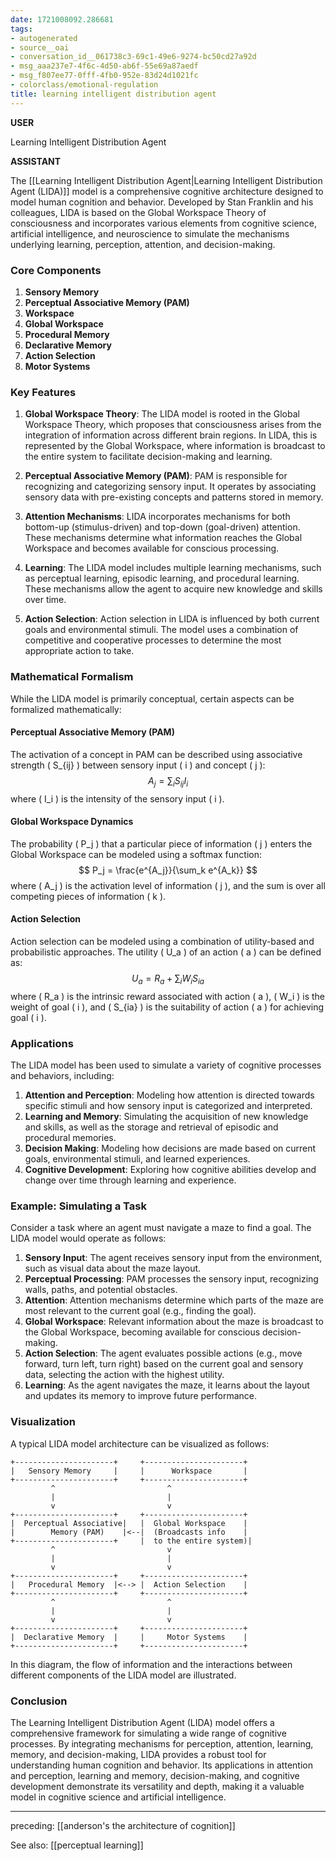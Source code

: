 ```yaml
---
date: 1721008092.286681
tags:
- autogenerated
- source__oai
- conversation_id__061738c3-69c1-49e6-9274-bc50cd27a92d
- msg_aaa237e7-4f6c-4d50-ab6f-55e69a87aedf
- msg_f807ee77-0fff-4fb0-952e-83d24d1021fc
- colorclass/emotional-regulation
title: learning intelligent distribution agent
---
```


**USER**

Learning Intelligent Distribution Agent


**ASSISTANT**

The [[Learning Intelligent Distribution Agent|Learning Intelligent Distribution Agent (LIDA)]] model is a comprehensive cognitive architecture designed to model human cognition and behavior. Developed by Stan Franklin and his colleagues, LIDA is based on the Global Workspace Theory of consciousness and incorporates various elements from cognitive science, artificial intelligence, and neuroscience to simulate the mechanisms underlying learning, perception, attention, and decision-making.

### Core Components

1. **Sensory Memory**
2. **Perceptual Associative Memory (PAM)**
3. **Workspace**
4. **Global Workspace**
5. **Procedural Memory**
6. **Declarative Memory**
7. **Action Selection**
8. **Motor Systems**

### Key Features

1. **Global Workspace Theory**: The LIDA model is rooted in the Global Workspace Theory, which proposes that consciousness arises from the integration of information across different brain regions. In LIDA, this is represented by the Global Workspace, where information is broadcast to the entire system to facilitate decision-making and learning.

2. **Perceptual Associative Memory (PAM)**: PAM is responsible for recognizing and categorizing sensory input. It operates by associating sensory data with pre-existing concepts and patterns stored in memory.

3. **Attention Mechanisms**: LIDA incorporates mechanisms for both bottom-up (stimulus-driven) and top-down (goal-driven) attention. These mechanisms determine what information reaches the Global Workspace and becomes available for conscious processing.

4. **Learning**: The LIDA model includes multiple learning mechanisms, such as perceptual learning, episodic learning, and procedural learning. These mechanisms allow the agent to acquire new knowledge and skills over time.

5. **Action Selection**: Action selection in LIDA is influenced by both current goals and environmental stimuli. The model uses a combination of competitive and cooperative processes to determine the most appropriate action to take.

### Mathematical Formalism

While the LIDA model is primarily conceptual, certain aspects can be formalized mathematically:

#### Perceptual Associative Memory (PAM)

The activation of a concept in PAM can be described using associative strength \( S_{ij} \) between sensory input \( i \) and concept \( j \):
$$
A_j = \sum_i S_{ij} I_i
$$
where \( I_i \) is the intensity of the sensory input \( i \).

#### Global Workspace Dynamics

The probability \( P_j \) that a particular piece of information \( j \) enters the Global Workspace can be modeled using a softmax function:
$$
P_j = \frac{e^{A_j}}{\sum_k e^{A_k}}
$$
where \( A_j \) is the activation level of information \( j \), and the sum is over all competing pieces of information \( k \).

#### Action Selection

Action selection can be modeled using a combination of utility-based and probabilistic approaches. The utility \( U_a \) of an action \( a \) can be defined as:
$$
U_a = R_a + \sum_i W_i S_{ia}
$$
where \( R_a \) is the intrinsic reward associated with action \( a \), \( W_i \) is the weight of goal \( i \), and \( S_{ia} \) is the suitability of action \( a \) for achieving goal \( i \).

### Applications

The LIDA model has been used to simulate a variety of cognitive processes and behaviors, including:

1. **Attention and Perception**: Modeling how attention is directed towards specific stimuli and how sensory input is categorized and interpreted.
2. **Learning and Memory**: Simulating the acquisition of new knowledge and skills, as well as the storage and retrieval of episodic and procedural memories.
3. **Decision Making**: Modeling how decisions are made based on current goals, environmental stimuli, and learned experiences.
4. **Cognitive Development**: Exploring how cognitive abilities develop and change over time through learning and experience.

### Example: Simulating a Task

Consider a task where an agent must navigate a maze to find a goal. The LIDA model would operate as follows:

1. **Sensory Input**: The agent receives sensory input from the environment, such as visual data about the maze layout.
2. **Perceptual Processing**: PAM processes the sensory input, recognizing walls, paths, and potential obstacles.
3. **Attention**: Attention mechanisms determine which parts of the maze are most relevant to the current goal (e.g., finding the goal).
4. **Global Workspace**: Relevant information about the maze is broadcast to the Global Workspace, becoming available for conscious decision-making.
5. **Action Selection**: The agent evaluates possible actions (e.g., move forward, turn left, turn right) based on the current goal and sensory data, selecting the action with the highest utility.
6. **Learning**: As the agent navigates the maze, it learns about the layout and updates its memory to improve future performance.

### Visualization

A typical LIDA model architecture can be visualized as follows:

```plaintext
+----------------------+     +----------------------+
|   Sensory Memory     |     |      Workspace       |
+----------------------+     +----------------------+
         ^                         ^
         |                         |
         v                         v
+----------------------+     +----------------------+
|  Perceptual Associative|   |  Global Workspace    |
|        Memory (PAM)    |<--|  (Broadcasts info    |
+----------------------+     |  to the entire system)|
         ^                         v
         |                         |
         v                         v
+----------------------+     +----------------------+
|   Procedural Memory  |<--> |  Action Selection    |
+----------------------+     +----------------------+
         ^                         ^
         |                         |
         v                         v
+----------------------+     +----------------------+
|  Declarative Memory  |     |     Motor Systems    |
+----------------------+     +----------------------+
```

In this diagram, the flow of information and the interactions between different components of the LIDA model are illustrated.

### Conclusion

The Learning Intelligent Distribution Agent (LIDA) model offers a comprehensive framework for simulating a wide range of cognitive processes. By integrating mechanisms for perception, attention, learning, memory, and decision-making, LIDA provides a robust tool for understanding human cognition and behavior. Its applications in attention and perception, learning and memory, decision-making, and cognitive development demonstrate its versatility and depth, making it a valuable model in cognitive science and artificial intelligence.


---

preceding: [[anderson's the architecture of cognition]]

See also: [[perceptual learning]]